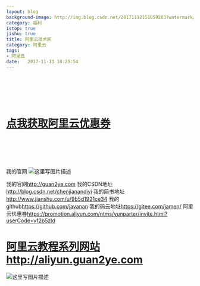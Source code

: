 ```yaml
---
layout: blog
background-image: http://img.blog.csdn.net/20171112151059203?watermark/2/text/aHR0cDovL2Jsb2cuY3Nkbi5uZXQvY2hlbmppYW5hbmRpeWk=/font/5a6L5L2T/fontsize/400/fill/I0JBQkFCMA==/dissolve/70/gravity/SouthEast
category: 福利
istop: true
jishu: true
title: 阿里云技术网
category: 阿里云
tags:
- 阿里云
date:   2017-11-13 18:25:54
---
```



<br>
<br>
<br>
<br>

# **[点我获取阿里云优惠券](https://promotion.aliyun.com/ntms/yunparter/invite.html?userCode=vf2b5zld)**


<br>
<br>
<br>
<br>

我的官网
![这里写图片描述](http://img.blog.csdn.net/20171112150412172?watermark/2/text/aHR0cDovL2Jsb2cuY3Nkbi5uZXQvY2hlbmppYW5hbmRpeWk=/font/5a6L5L2T/fontsize/400/fill/I0JBQkFCMA==/dissolve/70/gravity/SouthEast)

我的官网<http://guan2ye.com>
我的CSDN地址<http://blog.csdn.net/chenjianandiyi>
我的简书地址<http://www.jianshu.com/u/9b5d1921ce34>
我的github<https://github.com/javanan>
我的码云地址<https://gitee.com/jamen/>
阿里云优惠券<https://promotion.aliyun.com/ntms/yunparter/invite.html?userCode=vf2b5zld>


# **[阿里云教程系列网站http://aliyun.guan2ye.com](http://aliyun.guan2ye.com)**


![这里写图片描述](http://img.blog.csdn.net/20171112151059203?watermark/2/text/aHR0cDovL2Jsb2cuY3Nkbi5uZXQvY2hlbmppYW5hbmRpeWk=/font/5a6L5L2T/fontsize/400/fill/I0JBQkFCMA==/dissolve/70/gravity/SouthEast)
